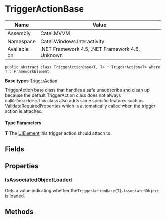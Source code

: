 

# TriggerActionBase

Name|Value
---|---
Assembly|Catel.MVVM
Namespace|Catel.Windows.Interactivity
Available on|.NET Framework 4.5, .NET Framework 4.6, Unknown

```
public abstract class TriggerActionBase<T, T> : TriggerAction<T> where T : FrameworkElement 
```

**Base types**
[TriggerAction]()


TriggerAction base class that handles a safe unsubscribe and clean up because the default TriggerAction class does not always call`OnDetaching`.This class also adds some specific features such as ValidateRequiredProperties which is automatically called when the trigger action is attached.

#### Type Parameters

**T**
The [UIElement](#) this trigger action should attach to.



## Fields

## Properties

### IsAssociatedObjectLoaded

Gets a value indicating whether the`TriggerActionBase{T}.AssociatedObject` is loaded.



## Methods

